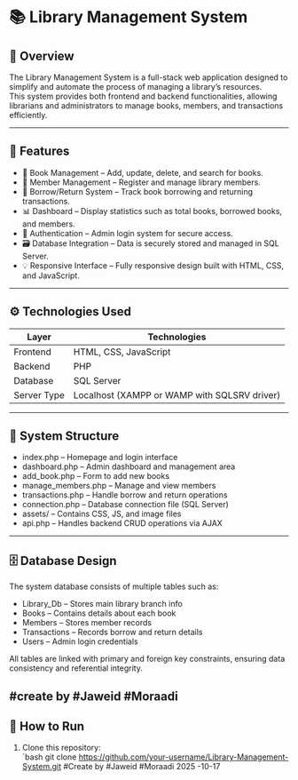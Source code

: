 # 📚 Library Management System

## 📖 Overview
The Library Management System is a full-stack web application designed to simplify and automate the process of managing a library’s resources.  
This system provides both frontend and backend functionalities, allowing librarians and administrators to manage books, members, and transactions efficiently.

---

## 🧩 Features
- 📘 Book Management – Add, update, delete, and search for books.  
- 👥 Member Management – Register and manage library members.  
- 🔄 Borrow/Return System – Track book borrowing and returning transactions.  
- 📊 Dashboard – Display statistics such as total books, borrowed books, and members.  
- 🔐 Authentication – Admin login system for secure access.  
- 🗃️ Database Integration – Data is securely stored and managed in SQL Server.  
- 💡 Responsive Interface – Fully responsive design built with HTML, CSS, and JavaScript.

---

## ⚙️ Technologies Used
| Layer | Technologies |
|-------|---------------|
| Frontend | HTML, CSS, JavaScript |
| Backend | PHP |
| Database | SQL Server |
| Server Type | Localhost (XAMPP or WAMP with SQLSRV driver) |

---

## 🧱 System Structure
- index.php – Homepage and login interface  
- dashboard.php – Admin dashboard and management area  
- add_book.php – Form to add new books  
- manage_members.php – Manage and view members  
- transactions.php – Handle borrow and return operations  
- connection.php – Database connection file (SQL Server)  
- assets/ – Contains CSS, JS, and image files  
- api.php – Handles backend CRUD operations via AJAX  

---

## 🗄️ Database Design
The system database consists of multiple tables such as:
- Library_Db – Stores main library branch info  
- Books – Contains details about each book  
- Members – Stores member records  
- Transactions – Records borrow and return details  
- Users – Admin login credentials  

All tables are linked with primary and foreign key constraints, ensuring data consistency and referential integrity.

#create by #Jaweid #Moraadi 
---

## 🚀 How to Run
1. Clone this repository:  
   `bash
   git clone https://github.com/your-username/Library-Management-System.git
   #Create by #Jaweid #Moraadi 2025 -10-17
